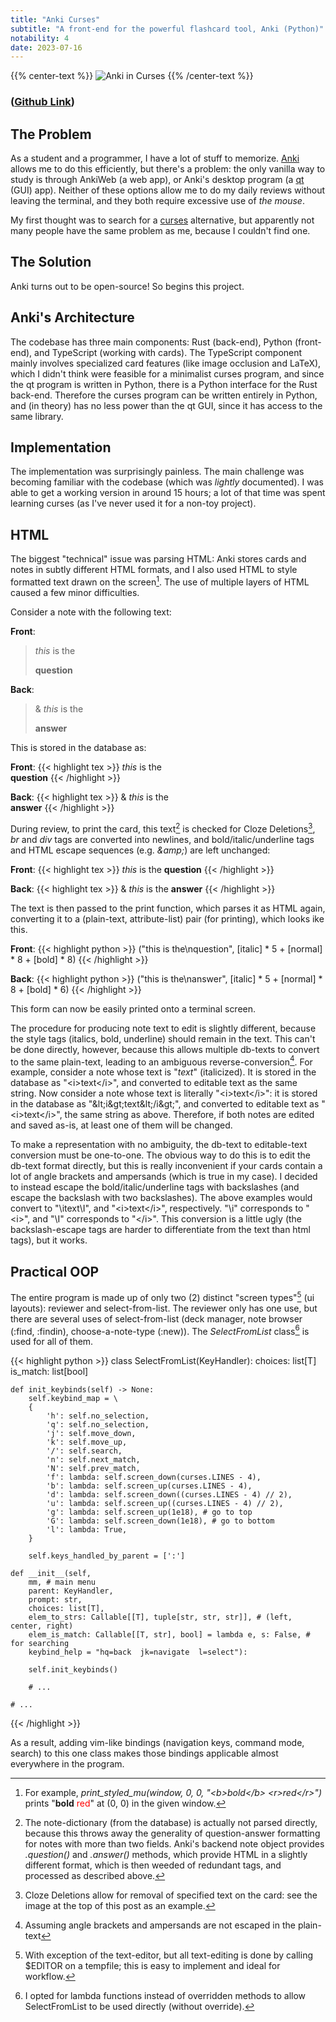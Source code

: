 ```yaml
---
title: "Anki Curses"
subtitle: "A front-end for the powerful flashcard tool, Anki (Python)"
notability: 4
date: 2023-07-16
---
```


{{% center-text %}}
<img src="/images/anki-curses.jpg" alt="Anki in Curses"/>
{{% /center-text %}}

### ([Github Link](https://github.com/lucasscharenbroch/anki-curses))

## The Problem

As a student and a programmer, I have a lot of stuff to memorize. [Anki](https://apps.ankiweb.net/) allows me to do this efficiently, but there's a problem: the only vanilla way to study is through AnkiWeb (a web app), or Anki's desktop program (a [qt](https://www.qt.io/) (GUI) app). Neither of these options allow me to do my daily reviews without leaving the terminal, and they both require excessive use of *the mouse*.

My first thought was to search for a [curses](https://en.wikipedia.org/wiki/Curses_(programming_library)) alternative, but apparently not many people have the same problem as me, because I couldn't find one.

## The Solution

Anki turns out to be open-source! So begins this project.

## Anki's Architecture

The codebase has three main components: Rust (back-end), Python (front-end), and TypeScript (working with cards). The TypeScript component mainly involves specialized card features (like image occlusion and LaTeX), which I didn't think were feasible for a minimalist curses program, and since the qt program is written in Python, there is a Python interface for the Rust back-end. Therefore the curses program can be written entirely in Python, and (in theory) has no less power than the qt GUI, since it has access to the same library.

## Implementation

The implementation was surprisingly painless. The main challenge was becoming familiar with the codebase (which was *lightly* documented). I was able to get a working version in around 15 hours; a lot of that time was spent learning curses (as I've never used it for a non-toy project).

## HTML

The biggest "technical" issue was parsing HTML: Anki stores cards and notes in subtly different HTML formats, and I also used HTML to style formatted text drawn on the screen[^attr-ex]. The use of multiple layers of HTML caused a few minor difficulties.

[^attr-ex]: For example, *print_styled_mu(window, 0, 0, "&lt;b&gt;bold&lt;/b&gt; &lt;r&gt;red&lt;/r&gt;")* prints "**bold** <span style="color:red">red</span>" at (0, 0) in the given window.

Consider a note with the following text:

**Front**:
><i>this</i> is the
>
><b>question</b>

**Back**:
>&amp; <i>this</i> is the
>
><b>answer</b>

This is stored in the database as:

**Front**:
{{< highlight tex >}}
<i>this</i> is the<br><b>question</b>
{{< /highlight >}}

**Back**:
{{< highlight tex >}}
&amp; <i>this</i> is the<br><b>answer</b>
{{< /highlight >}}

During review, to print the card, this text[^q-a] is checked for Cloze Deletions[^cloze], *br* and *div* tags are converted into newlines, and bold/italic/underline tags and HTML escape sequences (e.g. *&amp;amp;*) are left unchanged:

[^q-a]: The note-dictionary (from the database) is actually not parsed directly, because this throws away the generality of question-answer formatting for notes with more than two fields. Anki's backend note object provides *.question()* and *.answer()* methods, which provide HTML in a slightly different format, which is then weeded of redundant tags, and processed as described above.
[^cloze]: Cloze Deletions allow for removal of specified text on the card: see the image at the top of this post as an example.

**Front**:
{{< highlight tex >}}
<i>this</i> is the
<b>question</b>
{{< /highlight >}}

**Back**:
{{< highlight tex >}}
&amp; <i>this</i> is the
<b>answer</b>
{{< /highlight >}}

The text is then passed to the print function, which parses it as HTML again, converting it to a (plain-text, attribute-list) pair (for printing), which looks ike this.


**Front**:
{{< highlight python >}}
("this is the\nquestion", [italic] * 5 + [normal] * 8 + [bold] * 8)
{{< /highlight >}}

**Back**:
{{< highlight python >}}
("this is the\nanswer", [italic] * 5 + [normal] * 8 + [bold] * 6)
{{< /highlight >}}

This form can now be easily printed onto a terminal screen.

The procedure for producing note text to edit is slightly different, because the style tags (italics, bold, underline) should remain in the text. This can't be done directly, however, because this allows multiple db-texts to convert to the same plain-text, leading to an ambiguous reverse-conversion[^asm]. For example, consider a note whose text is "*text*" (italicized). It is stored in the database as "&lt;i&gt;text&lt;/i&gt;", and converted to editable text as the same string. Now consider a note whose text is literally "&lt;i&gt;text&lt;/i&gt;": it is stored in the database as "&amp;lt;i&amp;gt;text&amp;lt;/i&amp;gt;", and converted to editable text as "&lt;i&gt;text&lt;/i&gt;", the same string as above. Therefore, if both notes are edited and saved as-is, at least one of them will be changed.

[^asm]: Assuming angle brackets and ampersands are not escaped in the plain-text

To make a representation with no ambiguity, the db-text to editable-text conversion must be one-to-one. The obvious way to do this is to edit the db-text format directly, but this is really inconvenient if your cards contain a lot of angle brackets and ampersands (which is true in my case). I decided to instead escape the bold/italic/underline tags with backslashes (and escape the backslash with two backslashes). The above examples would convert to "\itext\I", and "&lt;i&gt;text&lt;/i&gt;", respectively. "\i" corresponds to "&lt;i&gt;", and "\I" corresponds to "&lt;/i&gt;". This conversion is a little ugly (the backslash-escape tags are harder to differentiate from the text than html tags), but it works.

## Practical OOP

The entire program is made up of only two (2) distinct "screen types"[^editor] (ui layouts): reviewer and select-from-list. The reviewer only has one use, but there are several uses of select-from-list (deck manager, note browser (:find, :findin), choose-a-note-type (:new)). The *SelectFromList* class[^lambda] is used for all of them.

[^editor]: With exception of the text-editor, but all text-editing is done by calling $EDITOR on a tempfile; this is easy to implement and ideal for workflow.

[^lambda]: I opted for lambda functions instead of overridden methods to allow SelectFromList to be used directly (without override).

{{< highlight python >}}
class SelectFromList(KeyHandler):
    choices: list[T]
    is_match: list[bool]

    def init_keybinds(self) -> None:
        self.keybind_map = \
        {
            'h': self.no_selection,
            'q': self.no_selection,
            'j': self.move_down,
            'k': self.move_up,
            '/': self.search,
            'n': self.next_match,
            'N': self.prev_match,
            'f': lambda: self.screen_down(curses.LINES - 4),
            'b': lambda: self.screen_up(curses.LINES - 4),
            'd': lambda: self.screen_down((curses.LINES - 4) // 2),
            'u': lambda: self.screen_up((curses.LINES - 4) // 2),
            'g': lambda: self.screen_up(1e18), # go to top
            'G': lambda: self.screen_down(1e18), # go to bottom
            'l': lambda: True,
        }

        self.keys_handled_by_parent = [':']

    def __init__(self,
        mm, # main menu
        parent: KeyHandler,
        prompt: str,
        choices: list[T],
        elem_to_strs: Callable[[T], tuple[str, str, str]], # (left, center, right)
        elem_is_match: Callable[[T, str], bool] = lambda e, s: False, # for searching
        keybind_help = "hq=back  jk=navigate  l=select"):

        self.init_keybinds()

        # ...

    # ...
{{< /highlight >}}

As a result, adding vim-like bindings (navigation keys, command mode, search) to this one class makes those bindings applicable almost everywhere in the program.
